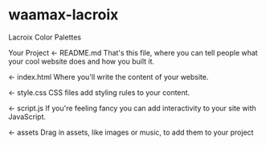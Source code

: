 # waamax-lacroix
Lacroix Color Palettes 


Your Project
← README.md
That's this file, where you can tell people what your cool website does and how you built it.

← index.html
Where you'll write the content of your website.

← style.css
CSS files add styling rules to your content.

← script.js
If you're feeling fancy you can add interactivity to your site with JavaScript.

← assets
Drag in assets, like images or music, to add them to your project

